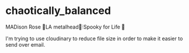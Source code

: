 # chaotically_balanced
MADison Rose 🌆LA metalhead🤘🕯Spooky for Life 🖤

I'm trying to use cloudinary to reduce file size in order to make it easier to send over email.
